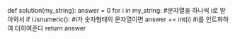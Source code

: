 def solution(my_string):
answer = 0
for i in my_string: #문자열을 하나씩 i로 받아와서
if i.isnumeric(): #i가 숫자형태의 문자열이면
answer += int(i) #i를 인트화하여 더하여준다
return answer
